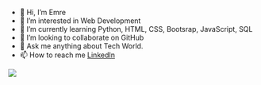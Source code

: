 - 👋 Hi, I’m Emre
- 👀 I’m interested in Web Development 
- 🌱 I’m currently learning Python, HTML, CSS, Bootsrap, JavaScript, SQL
- 💞️ I’m looking to collaborate on GitHub
- 💬 Ask me anything about Tech World.
- 📫 How to reach me [LinkedIn](www.linkedin.com/in/emreozturanli)

<img src="https://github-readme-stats.vercel.app/api?username=emreozturanli&&show_icons=true&title_color=orangered&icon_color=F0A500&text_color=daf7dc&bg_color=9AD0EC" >

